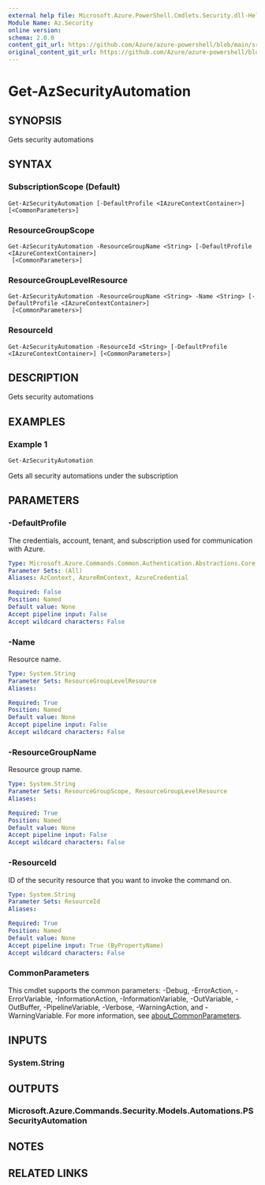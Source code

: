 ```yaml
---
external help file: Microsoft.Azure.PowerShell.Cmdlets.Security.dll-Help.xml
Module Name: Az.Security
online version: 
schema: 2.0.0
content_git_url: https://github.com/Azure/azure-powershell/blob/main/src/Security/Security/help/Get-AzSecurityAutomation.md
original_content_git_url: https://github.com/Azure/azure-powershell/blob/main/src/Security/Security/help/Get-AzSecurityAutomation.md
---
```


# Get-AzSecurityAutomation

## SYNOPSIS
Gets security automations

## SYNTAX

### SubscriptionScope (Default)
```
Get-AzSecurityAutomation [-DefaultProfile <IAzureContextContainer>] [<CommonParameters>]
```

### ResourceGroupScope
```
Get-AzSecurityAutomation -ResourceGroupName <String> [-DefaultProfile <IAzureContextContainer>]
 [<CommonParameters>]
```

### ResourceGroupLevelResource
```
Get-AzSecurityAutomation -ResourceGroupName <String> -Name <String> [-DefaultProfile <IAzureContextContainer>]
 [<CommonParameters>]
```

### ResourceId
```
Get-AzSecurityAutomation -ResourceId <String> [-DefaultProfile <IAzureContextContainer>] [<CommonParameters>]
```

## DESCRIPTION
Gets security automations

## EXAMPLES

### Example 1
```powershell
Get-AzSecurityAutomation
```

Gets all security automations under the subscription

## PARAMETERS

### -DefaultProfile
The credentials, account, tenant, and subscription used for communication with Azure.

```yaml
Type: Microsoft.Azure.Commands.Common.Authentication.Abstractions.Core.IAzureContextContainer
Parameter Sets: (All)
Aliases: AzContext, AzureRmContext, AzureCredential

Required: False
Position: Named
Default value: None
Accept pipeline input: False
Accept wildcard characters: False
```

### -Name
Resource name.

```yaml
Type: System.String
Parameter Sets: ResourceGroupLevelResource
Aliases:

Required: True
Position: Named
Default value: None
Accept pipeline input: False
Accept wildcard characters: False
```

### -ResourceGroupName
Resource group name.

```yaml
Type: System.String
Parameter Sets: ResourceGroupScope, ResourceGroupLevelResource
Aliases:

Required: True
Position: Named
Default value: None
Accept pipeline input: False
Accept wildcard characters: False
```

### -ResourceId
ID of the security resource that you want to invoke the command on.

```yaml
Type: System.String
Parameter Sets: ResourceId
Aliases:

Required: True
Position: Named
Default value: None
Accept pipeline input: True (ByPropertyName)
Accept wildcard characters: False
```

### CommonParameters
This cmdlet supports the common parameters: -Debug, -ErrorAction, -ErrorVariable, -InformationAction, -InformationVariable, -OutVariable, -OutBuffer, -PipelineVariable, -Verbose, -WarningAction, and -WarningVariable. For more information, see [about_CommonParameters](http://go.microsoft.com/fwlink/?LinkID=113216).

## INPUTS

### System.String

## OUTPUTS

### Microsoft.Azure.Commands.Security.Models.Automations.PSSecurityAutomation

## NOTES

## RELATED LINKS

